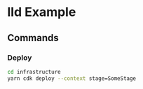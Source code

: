 # lld Example

## Commands

### Deploy

```bash
cd infrastructure
yarn cdk deploy --context stage=SomeStage
```
